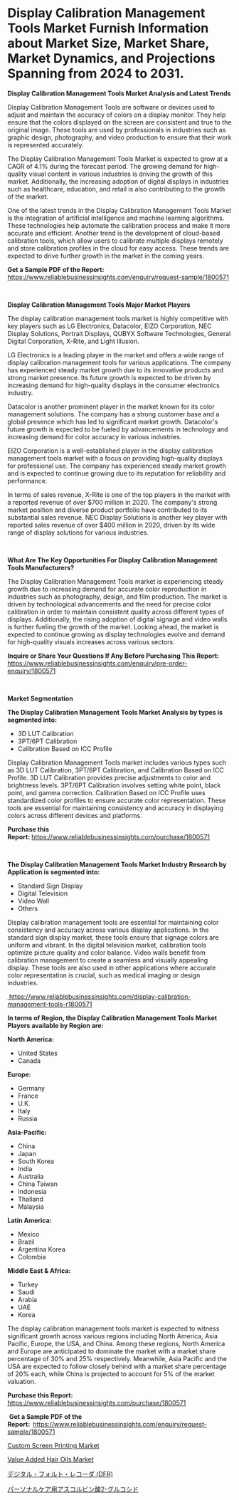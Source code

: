 <p><h1>Display Calibration Management Tools Market Furnish Information about Market Size, Market Share, Market Dynamics, and Projections Spanning from 2024 to 2031.</h1></p><p><strong>Display Calibration Management Tools Market Analysis and Latest Trends</strong></p>
<p><p>Display Calibration Management Tools are software or devices used to adjust and maintain the accuracy of colors on a display monitor. They help ensure that the colors displayed on the screen are consistent and true to the original image. These tools are used by professionals in industries such as graphic design, photography, and video production to ensure that their work is represented accurately.</p><p>The Display Calibration Management Tools Market is expected to grow at a CAGR of 4.1% during the forecast period. The growing demand for high-quality visual content in various industries is driving the growth of this market. Additionally, the increasing adoption of digital displays in industries such as healthcare, education, and retail is also contributing to the growth of the market.</p><p>One of the latest trends in the Display Calibration Management Tools Market is the integration of artificial intelligence and machine learning algorithms. These technologies help automate the calibration process and make it more accurate and efficient. Another trend is the development of cloud-based calibration tools, which allow users to calibrate multiple displays remotely and store calibration profiles in the cloud for easy access. These trends are expected to drive further growth in the market in the coming years.</p></p>
<p><strong>Get a Sample PDF of the Report:&nbsp;</strong> <a href="https://www.reliablebusinessinsights.com/enquiry/request-sample/1800571">https://www.reliablebusinessinsights.com/enquiry/request-sample/1800571</a></p>
<p>&nbsp;</p>
<p><strong>Display Calibration Management Tools Major Market Players</strong></p>
<p><p>The display calibration management tools market is highly competitive with key players such as LG Electronics, Datacolor, EIZO Corporation, NEC Display Solutions, Portrait Displays, QUBYX Software Technologies, General Digital Corporation, X-Rite, and Light Illusion.</p><p>LG Electronics is a leading player in the market and offers a wide range of display calibration management tools for various applications. The company has experienced steady market growth due to its innovative products and strong market presence. Its future growth is expected to be driven by increasing demand for high-quality displays in the consumer electronics industry.</p><p>Datacolor is another prominent player in the market known for its color management solutions. The company has a strong customer base and a global presence which has led to significant market growth. Datacolor's future growth is expected to be fueled by advancements in technology and increasing demand for color accuracy in various industries.</p><p>EIZO Corporation is a well-established player in the display calibration management tools market with a focus on providing high-quality displays for professional use. The company has experienced steady market growth and is expected to continue growing due to its reputation for reliability and performance.</p><p>In terms of sales revenue, X-Rite is one of the top players in the market with a reported revenue of over $700 million in 2020. The company's strong market position and diverse product portfolio have contributed to its substantial sales revenue. NEC Display Solutions is another key player with reported sales revenue of over $400 million in 2020, driven by its wide range of display solutions for various industries.</p></p>
<p>&nbsp;</p>
<p><strong>What Are The Key Opportunities For Display Calibration Management Tools Manufacturers?</strong></p>
<p><p>The Display Calibration Management Tools market is experiencing steady growth due to increasing demand for accurate color reproduction in industries such as photography, design, and film production. The market is driven by technological advancements and the need for precise color calibration in order to maintain consistent quality across different types of displays. Additionally, the rising adoption of digital signage and video walls is further fueling the growth of the market. Looking ahead, the market is expected to continue growing as display technologies evolve and demand for high-quality visuals increases across various sectors.</p></p>
<p><strong>Inquire or Share Your Questions If Any Before Purchasing This Report:</strong> <a href="https://www.reliablebusinessinsights.com/enquiry/pre-order-enquiry/1800571">https://www.reliablebusinessinsights.com/enquiry/pre-order-enquiry/1800571</a></p>
<p>&nbsp;</p>
<p><strong>Market Segmentation</strong></p>
<p><strong>The Display Calibration Management Tools Market Analysis by types is segmented into:</strong></p>
<p><ul><li>3D LUT Calibration</li><li>3PT/6PT Calibration</li><li>Calibration Based on ICC Profile</li></ul></p>
<p><p>Display Calibration Management Tools market includes various types such as 3D LUT Calibration, 3PT/6PT Calibration, and Calibration Based on ICC Profile. 3D LUT Calibration provides precise adjustments to color and brightness levels. 3PT/6PT Calibration involves setting white point, black point, and gamma correction. Calibration Based on ICC Profile uses standardized color profiles to ensure accurate color representation. These tools are essential for maintaining consistency and accuracy in displaying colors across different devices and platforms.</p></p>
<p><strong>Purchase this Report:&nbsp;</strong><a href="https://www.reliablebusinessinsights.com/purchase/1800571">https://www.reliablebusinessinsights.com/purchase/1800571</a></p>
<p>&nbsp;</p>
<p><strong>The Display Calibration Management Tools Market Industry Research by Application is segmented into:</strong></p>
<p><ul><li>Standard Sign Display</li><li>Digital Television</li><li>Video Wall</li><li>Others</li></ul></p>
<p><p>Display calibration management tools are essential for maintaining color consistency and accuracy across various display applications. In the standard sign display market, these tools ensure that signage colors are uniform and vibrant. In the digital television market, calibration tools optimize picture quality and color balance. Video walls benefit from calibration management to create a seamless and visually appealing display. These tools are also used in other applications where accurate color representation is crucial, such as medical imaging or design industries.</p></p>
<p><a href="https://www.reliablebusinessinsights.com/display-calibration-management-tools-r1800571">&nbsp;https://www.reliablebusinessinsights.com/display-calibration-management-tools-r1800571</a></p>
<p><strong>In terms of Region, the Display Calibration Management Tools Market Players available by Region are:</strong></p>
<p>
    <p> <strong> North America: </strong>
        <ul>
            <li>United States</li>
            <li>Canada</li>
        </ul>
        </p> 
    <p> <strong> Europe: </strong>
        <ul>
            <li>Germany</li>
            <li>France</li>
            <li>U.K.</li>
            <li>Italy</li>
            <li>Russia</li>
        </ul>
        </p> 
    <p> <strong> Asia-Pacific: </strong>
        <ul>
            <li>China</li>
            <li>Japan</li>
            <li>South Korea</li>
            <li>India</li>
            <li>Australia</li>
            <li>China Taiwan</li>
            <li>Indonesia</li>
            <li>Thailand</li>
            <li>Malaysia</li>
        </ul>
        </p> 
    <p> <strong> Latin America: </strong>
        <ul>
            <li>Mexico</li>
            <li>Brazil</li>
            <li>Argentina Korea</li>
            <li>Colombia</li>
        </ul>
        </p> 
    <p> <strong> Middle East & Africa: </strong>
        <ul>
            <li>Turkey</li>
            <li>Saudi</li>
            <li>Arabia</li>
            <li>UAE</li>
            <li>Korea</li>
        </ul>
    </p>
    </p>
<p><p>The display calibration management tools market is expected to witness significant growth across various regions including North America, Asia Pacific, Europe, the USA, and China. Among these regions, North America and Europe are anticipated to dominate the market with a market share percentage of 30% and 25% respectively. Meanwhile, Asia Pacific and the USA are expected to follow closely behind with a market share percentage of 20% each, while China is projected to account for 5% of the market valuation.</p></p>
<p><strong>Purchase this Report: </strong><a href="https://www.reliablebusinessinsights.com/purchase/1800571">https://www.reliablebusinessinsights.com/purchase/1800571</a></p>
<p>&nbsp;<strong>Get a Sample PDF of the Report:&nbsp;&nbsp;</strong><a href="https://www.reliablebusinessinsights.com/enquiry/request-sample/1800571">https://www.reliablebusinessinsights.com/enquiry/request-sample/1800571</a></p>
<p><strong></strong></p>
<p><p><a href="https://github.com/kulaberyasin52/Market-Research-Report-List-1/blob/main/custom-screen-printing-market.md">Custom Screen Printing Market</a></p><p><a href="https://github.com/nafiafirdania/Market-Research-Report-List-1/blob/main/value-added-hair-oils-market.md">Value Added Hair Oils Market</a></p><p><a href="https://github.com/NikitaBruen/Market-Research-Report-List-1/blob/main/6755786180464.md">デジタル・フォルト・レコーダ (DFR)</a></p><p><a href="https://github.com/mm14022023/Market-Research-Report-List-2/blob/main/6672957180463.md">パーソナルケア用アスコルビン酸2-グルコシド</a></p></p>